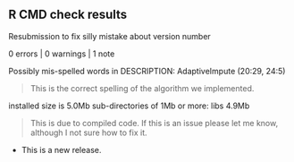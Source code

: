 ## R CMD check results

Resubmission to fix silly mistake about version number

0 errors | 0 warnings | 1 note
   
Possibly mis-spelled words in DESCRIPTION:
 AdaptiveImpute (20:29, 24:5)
 
> This is the correct spelling of the algorithm we implemented.

installed size is  5.0Mb
sub-directories of 1Mb or more:
 libs   4.9Mb

> This is due to compiled code. If this is an issue please let me know, although I not sure how to fix it.

* This is a new release.
